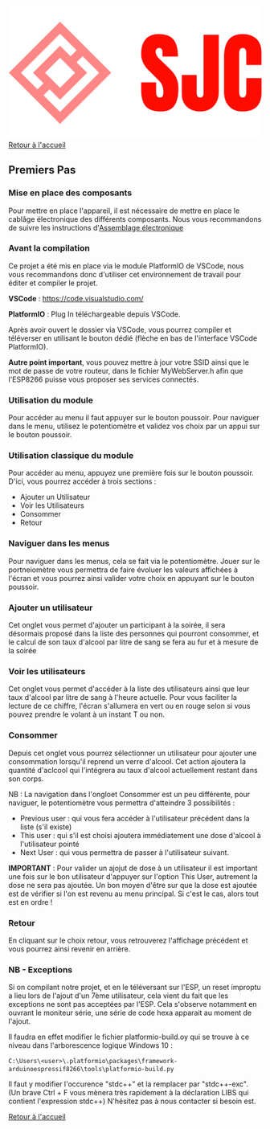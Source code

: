 ![Logo](./logo/logo_large.png)
[Retour à l'accueil](../readme.md)

## Premiers Pas
### Mise en place des composants
Pour mettre en place l'appareil, il est nécessaire de mettre en place le cablâge électronique des différents composants. Nous vous recommandons de suivre les instructions d'[Assemblage électronique](elec.md)

### Avant la compilation
Ce projet a été mis en place via le module PlatformIO de VSCode, nous vous recommandons donc d'utiliser cet environnement de travail pour éditer et compiler le projet. 

__VSCode__ : https://code.visualstudio.com/

__PlatformIO__ : Plug In téléchargeable depuis VSCode.

Après avoir ouvert le dossier via VSCode, vous pourrez compiler et téléverser en utilisant le bouton dédié (flèche en bas de l'interface VSCode PlatformIO).

__Autre point important__, vous pouvez mettre à jour votre SSID ainsi que le mot de passe de votre routeur, dans le fichier MyWebServer.h afin que l'ESP8266 puisse vous proposer ses services connectés.   

### Utilisation du module
Pour accéder au menu il faut appuyer sur le bouton poussoir. Pour naviguer dans le menu, utilisez le potentiomètre et validez vos choix par un appui sur le bouton poussoir.

### Utilisation classique du module
Pour accéder au menu, appuyez une première fois sur le bouton poussoir. 
D'ici, vous pourrez accéder à trois sections : 
- Ajouter un Utilisateur
- Voir les Utilisateurs
- Consommer
- Retour

### Naviguer dans les menus
Pour naviguer dans les menus, cela se fait via le potentiomètre. Jouer sur le portneiomètre vous permettra de faire évoluer les valeurs affichées à l'écran et vous pourrez ainsi valider votre choix en appuyant sur le bouton poussoir.

### Ajouter un utilisateur
Cet onglet vous permet d'ajouter un participant à la soirée, il sera désormais proposé dans la liste des personnes qui pourront consommer, et le calcul de son taux d'alcool par litre de sang se fera au fur et à mesure de la soirée

### Voir les utilisateurs
Cet onglet vous permet d'accéder à la liste des utilisateurs ainsi que leur taux d'alcool par litre de sang à l'heure actuelle. Pour vous faciliter la lecture de ce chiffre, l'écran s'allumera en vert ou en rouge selon si vous pouvez prendre le volant à un instant T ou non.

### Consommer
Depuis cet onglet vous pourrez sélectionner un utilisateur pour ajouter une consommation lorsqu'il reprend un verre d'alcool. Cet action ajoutera la quantité d'aclcool qui l'intégrera au taux d'alcool actuellement restant dans son corps.

NB : La navigation dans l'ongloet Consommer est un peu différente, pour naviguer, le potentiomètre vous permettra d'atteindre 3 possibilités : 
- Previous user : qui vous fera accéder à l'utilisateur précédent dans la liste (s'il existe)
- This user : qui s'il est choisi ajoutera immédiatement une dose d'alcool à l'utilisateur pointé
- Next User : qui vous permettra de passer à l'utilisateur suivant. 

__IMPORTANT__ : Pour valider un ajojut de dose à un utilisateur il est important une fois sur le bon utilisateur d'appuyer sur l'option This User, autrement la dose ne sera pas ajoutée. Un bon moyen d'être sur que la dose est ajoutée est de vérifier si l'on est revenu au menu principal. Si c'est le cas, alors tout est en ordre ! 

### Retour
En cliquant sur le choix retour, vous retrouverez l'affichage précédent et vous pourrez ainsi revenir en arrière.

### NB - Exceptions

Si on compilant notre projet, et en le téléversant sur l'ESP, un reset improptu a lieu lors de l'ajout d'un 7ème utilisateur, cela vient du fait que les exceptions ne sont pas acceptées par l'ESP. Cela s'observe notamment en ouvrant le moniteur série, une série de code hexa apparait au moment de l'ajout.

 Il faudra en effet modifier le fichier platformio-build.oy qui se trouve à ce niveau dans l'arborescence logique Windows 10 :

    C:\Users\<user>\.platformio\packages\framework-arduinoespressif8266\tools\platformio-build.py

Il faut y modifier l'occurence "stdc++" et la remplacer par "stdc++-exc". (Un brave Ctrl + F vous mènera très rapidement à la déclaration LIBS qui contient l'expression stdc++) N'hésitez pas à nous contacter si besoin est.

[Retour à l'accueil](../readme.md)
